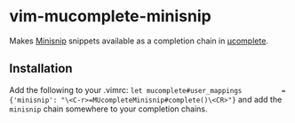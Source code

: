 # vim-mucomplete-minisnip
Makes [Minisnip](https://github.com/joereynolds/vim-minisnip) snippets available as a completion chain in [µcomplete](https://github.com/lifepillar/vim-mucomplete).

## Installation
Add the following to your .vimrc:
`let mucomplete#user_mappings          = {'minisnip': "\<C-r>=MUcompleteMinisnip#complete()\<CR>"}`
and add the `minisnip` chain somewhere to your completion chains.

